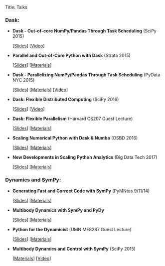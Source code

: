 Title: Talks

### Dask:

- **Dask - Out-of-core NumPy/Pandas Through Task Scheduling** (SciPy 2015)

    [[Slides](https://speakerdeck.com/jcrist/pandas-through-task-scheduling)]
[[Video](https://youtu.be/1kkFZ4P-XHg)]

- **Parallel and Out-of-Core Python with Dask** (Strata 2015)

    [[Slides](https://speakerdeck.com/jcrist/parallel-and-out-of-core-python-with-dask)]
[[Materials](https://github.com/cpcloud/strata-nyc-2015)]

- **Dask - Parallelizing NumPy/Pandas Through Task Scheduling** (PyData NYC 2015)

    [[Slides](https://speakerdeck.com/jcrist/pandas-through-task-scheduling-1)]
[[Materials](https://github.com/jcrist/talks/tree/master/pydata_nyc_2015)]
[[Video](https://www.youtube.com/watch?v=mHd8AI8GQhQ)]

- **Dask: Flexible Distributed Computing** (SciPy 2016)

    [[Slides](http://matthewrocklin.com/slides/dask-scipy-2016.html#/)]
[[Video](https://www.youtube.com/watch?v=PAGjm4BMKlk)]

- **Dask: Flexible Parallelism** (Harvard CS207 Guest Lecture)

    [[Slides](http://jcrist.github.io/talks/harvard_cs207_talk/slides.html)]
[[Materials](https://github.com/jcrist/talks/tree/master/harvard_cs207_talk)]

- **Scaling Numerical Python with Dask & Numba** (OSBD 2016)

    [[Slides](http://jcrist.github.io/talks/osbd_workshop/slides.html)]
[[Materials](https://github.com/jcrist/talks/tree/master/osbd_workshop)]

- **New Developments in Scaling Python Analytics** (Big Data Tech 2017)

    [[Slides](http://jcrist.github.io/talks/minneanalytics_2017/slides.html)]
[[Materials](https://github.com/jcrist/talks/blob/master/minneanalytics_2017)]

### Dynamics and SymPy:

- **Generating Fast and Correct Code with SymPy** (PyMNtos 9/11/14)

    [[Slides](https://speakerdeck.com/jcrist/generating-fast-and-correct-code-with-sympy)]
[[Materials](https://github.com/jcrist/talks/tree/master/codegen_talk)]

- **Multibody Dynamics with SymPy and PyDy**

    [[Slides](https://speakerdeck.com/jcrist/multibody-dynamics-with-sympy-and-pydy)]
[[Materials](https://github.com/jcrist/talks/tree/master/pydy_talk)]

- **Python for the Dynamicist** (UMN ME8287 Guest Lecture)

    [[Slides](https://speakerdeck.com/jcrist/python-for-the-dynamicist)]
[[Materials](https://github.com/jcrist/talks/tree/master/dynamics_talk)]

- **Multibody Dynamics and Control with SymPy** (SciPy 2015)

    [[Materials](https://github.com/pydy/pydy-tutorial-human-standing)]
[[Video](https://www.youtube.com/watch?v=mdo2NYtA-xY)]
